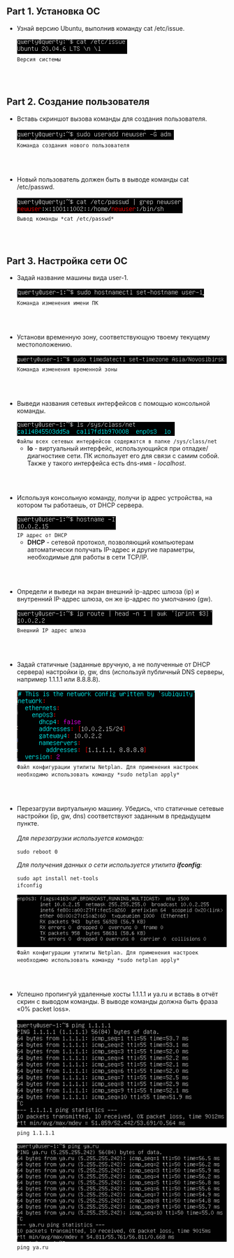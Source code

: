 ## Part 1. Установка ОС

* Узнай версию Ubuntu, выполнив команду cat /etc/issue.\
\
![](img/1/1.png "Версия системы")\
`Версия системы`
<br>
<br>



## Part 2. Создание пользователя

* Вставь скриншот вызова команды для создания пользователя.\
\
![](img/2/2_1.png "Команда создания нового пользователя")\
`Команда создания нового пользователя`
<br>
<br>

* Новый пользователь должен быть в выводе команды cat /etc/passwd.\
\
![](img/2/2_2.png "Вывод команды *cat /etc/passwd*")\
`Вывод команды *cat /etc/passwd*`
<br>
<br>



## Part 3. Настройка сети ОС

* Задай название машины вида user-1.\
\
![](img/3/3_1.png "Команда изменения имени ПК")\
`Команда изменения имени ПК`
<br>
<br>

* Установи временную зону, соответствующую твоему текущему местоположению.\
\
![](img/3/3_2.png "Команда изменения временной зоны")\
`Команда изменения временной зоны`
<br>
<br>

* Выведи названия сетевых интерфейсов с помощью консольной команды.\
\
![](img/3/3_3.png "Файлы всех сетевых интерфейсов содержатся в папке /sys/class/net")\
`Файлы всех сетевых интерфейсов содержатся в папке /sys/class/net`
    * **lo** - виртуальный интерфейс, использующийся при отладке/диагностике сети. ПК использует его для связи с самим собой. Также у такого интерфейса есть dns-имя - *localhost*.
<br>
<br>

* Используя консольную команду, получи ip адрес устройства, на котором ты работаешь, от DHCP сервера.\
\
![](img/3/3_4.png "IP адрес от DHCP")\
`IP адрес от DHCP`
    * **DHCP** - сетевой протокол, позволяющий компьютерам автоматически получать IP-адрес и другие параметры, необходимые для работы в сети TCP/IP.
<br>
<br>

* Определи и выведи на экран внешний ip-адрес шлюза (ip) и внутренний IP-адрес шлюза, он же ip-адрес по умолчанию (gw).\
\
![](img/3/3_5.png "Внешний IP адрес шлюза")\
`Внешний IP адрес шлюза`
<br>
<br>

* Задай статичные (заданные вручную, а не полученные от DHCP сервера) настройки ip, gw, dns (используй публичный DNS серверы, например 1.1.1.1 или 8.8.8.8).\
\
![](img/3/3_6.png "Файл конфигурации утилиты Netplan")\
`Файл конфигурации утилиты Netplan. Для применения настроек необходимо использовать команду *sudo netplan apply*`
<br>
<br>

* Перезагрузи виртуальную машину. Убедись, что статичные сетевые настройки (ip, gw, dns) соответствуют заданным в предыдущем пункте.\
\
*Для перезагрузки используется команда:*
    ```shell
    sudo reboot 0
    ```
    *Для получения данных о сети используется утилита **ifconfig**:*
    ```shell
    sudo apt install net-tools
    ifconfig
    ```

    ![](img/3/3_7.png "Вывод команды ifconfig")\
    `Файл конфигурации утилиты Netplan. Для применения настроек необходимо использовать команду *sudo netplan apply*`
<br>
<br>

* Успешно пропингуй удаленные хосты 1.1.1.1 и ya.ru и вставь в отчёт скрин с выводом команды. В выводе команды должна быть фраза «0% packet loss».\
\
![](img/3/3_8.png "ping 1.1.1.1")\
`ping 1.1.1.1`
\
\
![](img/3/3_9.png "ping ya.ru")\
`ping ya.ru`
<br>
<br>